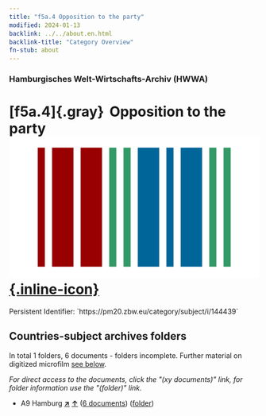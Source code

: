 ```yaml
---
title: "f5a.4 Opposition to the party"
modified: 2024-01-13
backlink: ../../about.en.html
backlink-title: "Category Overview"
fn-stub: about
---
```


### Hamburgisches Welt-Wirtschafts-Archiv (HWWA)

# [f5a.4]{.gray}&#8201; Opposition to the party &#160; [![Wikidata](/images/Wikidata-logo.svg "Wikidata"){.inline-icon}](http://www.wikidata.org/entity/Q104699670)

<div class="hint">Persistent Identifier: `https://pm20.zbw.eu/category/subject/i/144439`</div>







## Countries-subject archives folders







In total 1 folders, 6 documents - folders incomplete. Further material on digitized microfilm [see below](#filmsections).

_For direct access to the documents, click the "(xy documents)" link, for folder information use the "(folder)" link._


- A9 Hamburg [**&nearr;**](../../../geo/i/140905/about.en.html "Hamburg (all folders)") [**&uarr;**](../../../geo/about.en.html#A9 "Country category system") (<a href="https://pm20.zbw.eu/iiifview/folder/sh/140905,144439" title="about: Hamburg : Opposition to the party" target="_blank">6 documents</a>) ([folder](../../../../folder/sh/1409xx/140905/1444xx/144439/about.en.html))



<a id="filmsections" />













